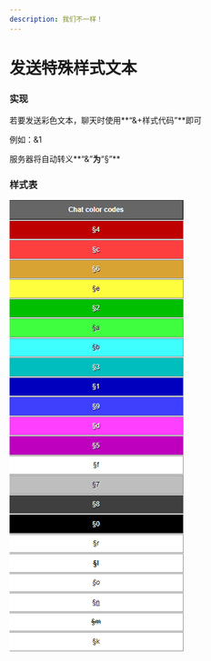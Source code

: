 ```yaml
---
description: 我们不一样！
---
```


# 发送特殊样式文本

### 实现

若要发送彩色文本，聊天时使用**“&+样式代码”**即可

例如：&1

服务器将自动转义**“&”**为**“§”**

### 样式表

![](../.gitbook/assets/image.png)

